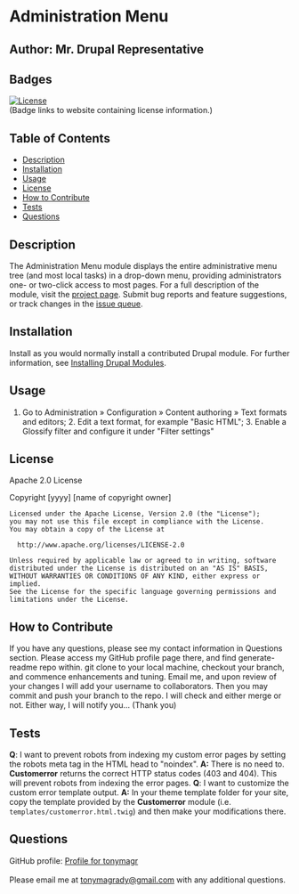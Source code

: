 # Administration Menu

  ## Author: Mr. Drupal Representative

  ## Badges
  [![License](https://img.shields.io/badge/License-Apache_2.0-blue.svg)](https://opensource.org/licenses/Apache-2.0) <br>
  (Badge links to website containing license information.)

  ## Table of Contents
  - [Description](#description)
  - [Installation](#installation)
  - [Usage](#usage)
  - [License](#license)
  - [How to Contribute](#how-to-contribute)
  - [Tests](#tests)
  - [Questions](#questions)

  ## Description
  The Administration Menu module displays the entire administrative menu tree (and most local tasks) in a drop-down menu, providing administrators one- or two-click access to most pages. For a full description of the module, visit the [project page](https://www.drupal.org/project/admin_menu). Submit bug reports and feature suggestions, or track changes in the [issue queue](https://www.drupal.org/project/issues/admin_menu). 

  ## Installation
  Install as you would normally install a contributed Drupal module. For further information, see [Installing Drupal Modules](https://www.drupal.org/docs/extending-drupal/installing-drupal-modules).

  ## Usage
  1. Go to Administration » Configuration » Content authoring » Text formats and editors; 2. Edit a text format, for example "Basic HTML"; 3. Enable a Glossify filter and configure it under "Filter settings"

  ## License
  Apache 2.0 License

  Copyright [yyyy] [name of copyright owner]

    Licensed under the Apache License, Version 2.0 (the "License");
    you may not use this file except in compliance with the License.
    You may obtain a copy of the License at
 
      http://www.apache.org/licenses/LICENSE-2.0
 
    Unless required by applicable law or agreed to in writing, software
    distributed under the License is distributed on an "AS IS" BASIS,
    WITHOUT WARRANTIES OR CONDITIONS OF ANY KIND, either express or implied.
    See the License for the specific language governing permissions and
    limitations under the License.

  ## How to Contribute
  If you have any questions, please see my contact information in Questions section. Please access my GitHub profile page there, and find generate-readme repo within. git clone to your local machine, checkout your branch, and commence enhancements and tuning. Email me, and upon review of your changes I will add your username to collaborators. Then you may commit and push your branch to the repo. I will check and either merge or not. Either way, I will notify you...  (Thank you)

  ## Tests
  **Q**: I want to prevent robots from indexing my custom error pages by setting the robots meta tag in the HTML head to "noindex". **A:** There is no need to. **Customerror** returns the correct HTTP status codes (403 and 404). This will prevent robots from indexing the error pages. **Q**: I want to customize the custom error template output. **A:** In your theme template folder for your site, copy the template provided by the **Customerror** module (i.e. `templates/customerror.html.twig`) and then make your modifications there.

  ## Questions
  GitHub profile: [Profile for tonymagr](https://github.com/tonymagr) <br> <br>
  Please email me at tonymagrady@gmail.com with any additional questions.
  